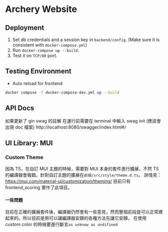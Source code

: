 # Archery Website

## Deployment

1. Set db credentials and a session key in `backend/config`. (Make sure it is consistent with `docker-compose.yml`)
2. Run `docker-compose up --build`.
3. Test it on `TCP/80` port.

## Testing Environment

- Auto reload for frontend

```bash
docker compose -f docker-compose-dev.yml up --build
```

## API Docs

如果更新了 gin swag 的註解
在運行前需要在 terminal 中輸入 swag init (應該會出現 doc 檔案)
http://localhost:8080/swagger/index.html#/

## UI Library: MUI

### Custom Theme

因為 TS，在自訂 MUI 主題的時候，需要對 MUI 本身的套件進行擴展，不然 TS 的編譯器會報錯。針對自訂主題的擴展在`前端/src/style/theme.d.ts`。
詳情見：https://mui.com/material-ui/customization/theming/
目前只有 frontend_scoring 實作了此項目。

#### 一些問題

目前在正確的擴展套件後，編譯器仍然會有一些意見，然而整個前段是可以正常建起來的。所以目前是用可以讓編譯器安靜的各種方法先讓它安靜。
在使用 custom color 的時候要進行斷言`as unknow as undifined`
